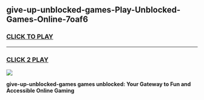 
## give-up-unblocked-games-Play-Unblocked-Games-Online-7oaf6
<h3>
<a href="https://premium76.site?title=give-up-unblocked-games&ref=24A">CLICK TO PLAY</a></h3>
<hr>

<h3>
<a href="https://premium76.site?title=give-up-unblocked-games&ref=24A">CLICK 2 PLAY</a>
  
</h3>

<a href="https://premium76.site?title=give-up-unblocked-games&ref=24A"><img src="https://clearcache.store/games.png"></a>


**give-up-unblocked-games games unblocked: Your Gateway to Fun and Accessible Online Gaming**
